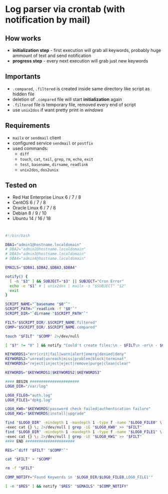 # Log parser via crontab (with notification by mail)

## How works
 * **initialization step** - first execution will grab all keywords, probably huge ammount of text and send notification
 * **progress step** - every next execution will grab just new keywords
 
## Importants
 * `.compared`, `.filtered` is created inside same directory like script as hidden file
 * deletion of `.compared` file will start **initialization** again
 * `.filtered` file is temporary file, removed every end of script
 * use `unix2dos` if want pretty print in *windows*
 
## Requirements
 * `mailx` or `sendmail` client
 * configured service `sendmail` or `postfix`
 * used commands: 
   * `diff`
   * `touch`, `cat`, `tail`, `grep`, `rm`, `echo`, `exit`
   * `test`, `basename`, `dirname`, `readlink`
   * `unix2dos`, `dos2unix`

## Tested on
 - Red Hat Enterprise Linux 6 / 7 / 8
 - CentOS 6 / 7 / 8
 - Oracle Linux 6 / 7 / 8
 - Debian 8 / 9 / 10
 - Ubuntu 14 / 16 / 18
  
#

```bash
#!/bin/bash

DBA1="admin1@hostname.localdomain"
# DBA2="admin2@hostname.localdomain"
# DBA3="admin3@hostname.localdomain"
# DBA4="admin4@hostname.localdomain"

EMAILS="$DBA1,$DBA2,$DBA3,$DBA4"

notify() {
  [ -n "$3" ] && SUBJECT="$3" || SUBJECT="Cron Error"
  echo -e "$1" # | unix2dos | mailx -s "$SUBJECT" "$2"
  exit
}

SCRIPT_NAME="`basename "$0"`"
SCRIPT_PATH="`readlink -f "$0"`"
SCRIPT_DIR="`dirname "$SCRIPT_PATH"`"

FILT="$SCRIPT_DIR/.$SCRIPT_NAME.filtered"
COMP="$SCRIPT_DIR/.$SCRIPT_NAME.compared"

touch "$FILT" "$COMP" 2>/dev/null

[ "$?" != "0" ] && notify "Could't create files:\n - $FILT\n -or\n - $COMP" "$EMAILS"

KEYWORDS1="err|crit|fail|warn|alert|emerg|denied|deny"
KEYWORDS2="unread|unreach|miss|problem|block|terminat"
KEYWORDS3="reject|inject|eject|remove|purge|clean|clear"

KEYWORDS="$KEYWORDS1|$KEYWORDS2|$KEYWORDS3"

#### BEGIN ######################
LOG0_DIR="/var/log"

LOG0_FILE0="auth.log"
LOG0_FILE1="dpkg.log"

LOG0_KW0="$KEYWORDS|password check failed|authentication failure"
LOG0_KW1="$KEYWORDS|install|upgrade"

find "$LOG0_DIR" -mindepth 1 -maxdepth 1 -type f -name "$LOG0_FILE0" \
-exec cat {} \; 2>/dev/null | grep -iE "$LOG0_KW0" >> "$FILT"
find "$LOG0_DIR" -mindepth 1 -maxdepth 1 -type f -name "$LOG0_FILE1" \
-exec cat {} \; 2>/dev/null | grep -iE "$LOG0_KW1" >> "$FILT"
#### END ######################

RES="`diff "$FILT" "$COMP"`"

cat "$FILT" > "$COMP"

rm -f "$FILT"

COMP_NOTIFY="Found Keywords in '$LOG0_DIR/$LOG0_FILE0,LOG0_FILE1'"

[ -n "$RES" ] && notify "$RES" "$EMAILS" "$COMP_NOTIFY"
```
